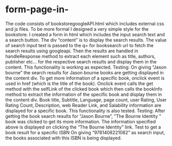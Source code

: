 # form-page-in-
The code consists of bookstoregoogleAPI.html which includes external css and js files. To be more formal I designed a very simple style for the bookstore.
I created a form in html which includes the input search text and a search button. The div “content” is to display the search results. The value of search input text is passed to the q=<query> for booksearch url to fetch the search results using googleapi. Then the results are handled in handleResponse method to extract each element such as title, authors, publisher etc... for the respective search results and display them in the content. This functionality is working as expected.
Testing:
On giving “Jason bourne” the search results for Jason bourne books are getting displayed in the content div.
To get more information of a specific book, onclick event is used in href (which is the title of the book). Onclick event calls the get method with the selfLink of the clicked book which then calls the bookInfo method to extract the information of the specific book and display them in the content div. Book title, Subtitle, Language, page count, user Rating, User Rating Count, Description, web Reader Link, and Salability information are displayed for a specific book. This functionality is also tested.
Testing:
After getting the book search results for “Jason Bourne”, ”The Bourne Identity “ book was clicked to get its more information. The information specified above is displayed on clicking the “The Bourne Identity” link.
Test to get a book result for a specific ISBN
On giving “9781408221082” as search input, the books associated with this ISBN is being displayed.
